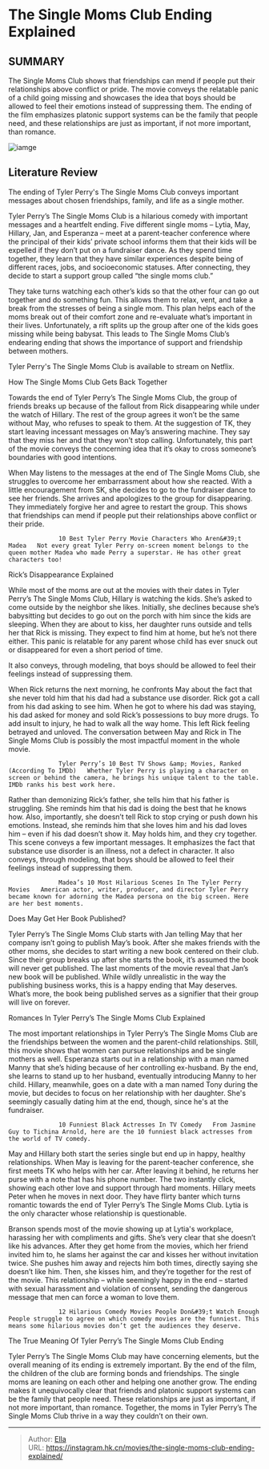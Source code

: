 # The Single Moms Club Ending Explained


## SUMMARY 



  The Single Moms Club shows that friendships can mend if people put their relationships above conflict or pride.   The movie conveys the relatable panic of a child going missing and showcases the idea that boys should be allowed to feel their emotions instead of suppressing them.   The ending of the film emphasizes platonic support systems can be the family that people need, and these relationships are just as important, if not more important, than romance.  

![iamge](https://static1.srcdn.com/wordpress/wp-content/uploads/2024/01/nia-long-as-may-cocoa-brown-as-lytia-from-the-single-moms-club.jpg)

## Literature Review

The ending of Tyler Perry&#39;s The Single Moms Club conveys important messages about chosen friendships, family, and life as a single mother.




Tyler Perry’s The Single Moms Club is a hilarious comedy with important messages and a heartfelt ending. Five different single moms – Lytia, May, Hillary, Jan, and Esperanza – meet at a parent-teacher conference where the principal of their kids’ private school informs them that their kids will be expelled if they don’t put on a fundraiser dance. As they spend time together, they learn that they have similar experiences despite being of different races, jobs, and socioeconomic statuses. After connecting, they decide to start a support group called “the single moms club.”




They take turns watching each other’s kids so that the other four can go out together and do something fun. This allows them to relax, vent, and take a break from the stresses of being a single mom. This plan helps each of the moms break out of their comfort zone and re-evaluate what’s important in their lives. Unfortunately, a rift splits up the group after one of the kids goes missing while being babysat. This leads to The Single Moms Club’s endearing ending that shows the importance of support and friendship between mothers.



Tyler Perry&#39;s The Single Moms Club is available to stream on Netflix.





 How The Single Moms Club Gets Back Together 
          




Towards the end of Tyler Perry’s The Single Moms Club, the group of friends breaks up because of the fallout from Rick disappearing while under the watch of Hillary. The rest of the group agrees it won’t be the same without May, who refuses to speak to them. At the suggestion of TK, they start leaving incessant messages on May’s answering machine. They say that they miss her and that they won’t stop calling. Unfortunately, this part of the movie conveys the concerning idea that it’s okay to cross someone’s boundaries with good intentions.

When May listens to the messages at the end of The Single Moms Club, she struggles to overcome her embarrassment about how she reacted. With a little encouragement from SK, she decides to go to the fundraiser dance to see her friends. She arrives and apologizes to the group for disappearing. They immediately forgive her and agree to restart the group. This shows that friendships can mend if people put their relationships above conflict or their pride.




                  10 Best Tyler Perry Movie Characters Who Aren&#39;t Madea   Not every great Tyler Perry on-screen moment belongs to the queen mother Madea who made Perry a superstar. He has other great characters too!   



 Rick’s Disappearance Explained 
          

While most of the moms are out at the movies with their dates in Tyler Perry’s The Single Moms Club, Hillary is watching the kids. She’s asked to come outside by the neighbor she likes. Initially, she declines because she’s babysitting but decides to go out on the porch with him since the kids are sleeping. When they are about to kiss, her daughter runs outside and tells her that Rick is missing. They expect to find him at home, but he’s not there either. This panic is relatable for any parent whose child has ever snuck out or disappeared for even a short period of time.






It also conveys, through modeling, that boys should be allowed to feel their feelings instead of suppressing them.




When Rick returns the next morning, he confronts May about the fact that she never told him that his dad had a substance use disorder. Rick got a call from his dad asking to see him. When he got to where his dad was staying, his dad asked for money and sold Rick’s possessions to buy more drugs. To add insult to injury, he had to walk all the way home. This left Rick feeling betrayed and unloved. The conversation between May and Rick in The Single Moms Club is possibly the most impactful moment in the whole movie.

                  Tyler Perry’s 10 Best TV Shows &amp; Movies, Ranked (According To IMDb)   Whether Tyler Perry is playing a character on screen or behind the camera, he brings his unique talent to the table. IMDb ranks his best work here.   




Rather than demonizing Rick’s father, she tells him that his father is struggling. She reminds him that his dad is doing the best that he knows how. Also, importantly, she doesn’t tell Rick to stop crying or push down his emotions. Instead, she reminds him that she loves him and his dad loves him – even if his dad doesn’t show it. May holds him, and they cry together. This scene conveys a few important messages. It emphasizes the fact that substance use disorder is an illness, not a defect in character. It also conveys, through modeling, that boys should be allowed to feel their feelings instead of suppressing them.

                  Madea’s 10 Most Hilarious Scenes In The Tyler Perry Movies   American actor, writer, producer, and director Tyler Perry became known for adorning the Madea persona on the big screen. Here are her best moments.   



 Does May Get Her Book Published? 
          




Tyler Perry’s The Single Moms Club starts with Jan telling May that her company isn’t going to publish May’s book. After she makes friends with the other moms, she decides to start writing a new book centered on their club. Since their group breaks up after she starts the book, it’s assumed the book will never get published. The last moments of the movie reveal that Jan’s new book will be published. While wildly unrealistic in the way the publishing business works, this is a happy ending that May deserves. What’s more, the book being published serves as a signifier that their group will live on forever.



 Romances In Tyler Perry’s The Single Moms Club Explained 
         

The most important relationships in Tyler Perry’s The Single Moms Club are the friendships between the women and the parent-child relationships. Still, this movie shows that women can pursue relationships and be single mothers as well. Esperanza starts out in a relationship with a man named Manny that she’s hiding because of her controlling ex-husband. By the end, she learns to stand up to her husband, eventually introducing Manny to her child. Hillary, meanwhile, goes on a date with a man named Tony during the movie, but decides to focus on her relationship with her daughter. She&#39;s seemingly casually dating him at the end, though, since he&#39;s at the fundraiser.




                  10 Funniest Black Actresses In TV Comedy   From Jasmine Guy to Tichina Arnold, here are the 10 funniest black actresses from the world of TV comedy.   

May and Hillary both start the series single but end up in happy, healthy relationships. When May is leaving for the parent-teacher conference, she first meets TK who helps with her car. After leaving it behind, he returns her purse with a note that has his phone number. The two instantly click, showing each other love and support through hard moments. Hillary meets Peter when he moves in next door. They have flirty banter which turns romantic towards the end of Tyler Perry’s The Single Moms Club. Lytia is the only character whose relationship is questionable.

Branson spends most of the movie showing up at Lytia&#39;s workplace, harassing her with compliments and gifts. She’s very clear that she doesn’t like his advances. After they get home from the movies, which her friend invited him to, he slams her against the car and kisses her without invitation twice. She pushes him away and rejects him both times, directly saying she doesn’t like him. Then, she kisses him, and they’re together for the rest of the movie. This relationship – while seemingly happy in the end – started with sexual harassment and violation of consent, sending the dangerous message that men can force a woman to love them.




                  12 Hilarious Comedy Movies People Don&#39;t Watch Enough   People struggle to agree on which comedy movies are the funniest. This means some hilarious movies don’t get the audiences they deserve.   



 The True Meaning Of Tyler Perry’s The Single Moms Club Ending 
          

Tyler Perry’s The Single Moms Club may have concerning elements, but the overall meaning of its ending is extremely important. By the end of the film, the children of the club are forming bonds and friendships. The single moms are leaning on each other and helping one another grow. The ending makes it unequivocally clear that friends and platonic support systems can be the family that people need. These relationships are just as important, if not more important, than romance. Together, the moms in Tyler Perry’s The Single Moms Club thrive in a way they couldn’t on their own.






---

> Author: [Ella](https://instagram.hk.cn/)  
> URL: https://instagram.hk.cn/movies/the-single-moms-club-ending-explained/  

